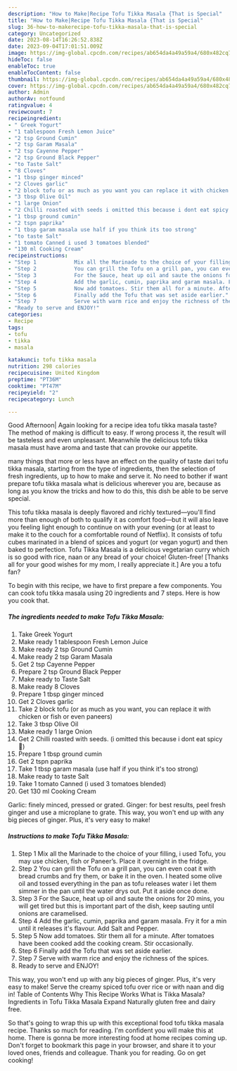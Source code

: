 ```yaml
---
description: "How to Make|Recipe Tofu Tikka Masala {That is Special"
title: "How to Make|Recipe Tofu Tikka Masala {That is Special"
slug: 36-how-to-makerecipe-tofu-tikka-masala-that-is-special
category: Uncategorized
date: 2023-08-14T16:26:52.838Z
date: 2023-09-04T17:01:51.009Z
image: https://img-global.cpcdn.com/recipes/ab654da4a49a59a4/680x482cq70/tofu-tikka-masala-recipe-main-photo.jpg
hideToc: false
enableToc: true
enableTocContent: false
thumbnail: https://img-global.cpcdn.com/recipes/ab654da4a49a59a4/680x482cq70/tofu-tikka-masala-recipe-main-photo.jpg
cover: https://img-global.cpcdn.com/recipes/ab654da4a49a59a4/680x482cq70/tofu-tikka-masala-recipe-main-photo.jpg
author: Admin
authorAv: notfound
ratingvalue: 4
reviewcount: 7
recipeingredient:
- " Greek Yogurt"
- "1 tablespoon Fresh Lemon Juice"
- "2 tsp Ground Cumin"
- "2 tsp Garam Masala"
- "2 tsp Cayenne Pepper"
- "2 tsp Ground Black Pepper"
- "to Taste Salt"
- "8 Cloves"
- "1 tbsp ginger minced"
- "2 Cloves garlic"
- "2 block tofu or as much as you want you can replace it with chicken or fish or even paneers"
- "3 tbsp Olive Oil"
- "1 large Onion"
- "2 Chilli roasted with seeds i omitted this because i dont eat spicy "
- "1 tbsp ground cumin"
- "2 tspn paprika"
- "1 tbsp garam masala use half if you think its too strong"
- "to taste Salt"
- "1 tomato Canned i used 3 tomatoes blended"
- "130 ml Cooking Cream"
recipeinstructions:
- "Step 1            Mix all the Marinade to the choice of your filling, i used Tofu, you may use chicken, fish or Paneer’s. Place it overnight in the fridge."
- "Step 2            You can grill the Tofu on a grill pan, you can even coat it with bread crumbs and fry them, or bake it in the oven. I heated some olive oil and tossed everything in the pan as tofu releases water i let them simmer in the pan until the water drys out. Put it aside once done."
- "Step 3            For the Sauce, heat up oil and saute the onions for 20 mins, you will get tired but this is important part of the dish, keep sauting until onions are caramelised."
- "Step 4            Add the garlic, cumin, paprika and garam masala. Fry it for a min until it releases it&#39;s flavour. Add Salt and Pepper."
- "Step 5            Now add tomatoes. Stir them all for a minute. After tomatoes have been cooked add the cooking cream. Stir occasionally."
- "Step 6            Finally add the Tofu that was set aside earlier."
- "Step 7            Serve with warm rice and enjoy the richness of the spices."
- "Ready to serve and ENJOY!"
categories:
- Recipe
tags:
- tofu
- tikka
- masala

katakunci: tofu tikka masala 
nutrition: 298 calories
recipecuisine: United Kingdom
preptime: "PT36M"
cooktime: "PT47M"
recipeyield: "2"
recipecategory: Lunch

---
```



Good Afternoon| Again looking for a recipe idea tofu tikka masala taste? The method of making is difficult to easy. If wrong process it, the result will be tasteless and even unpleasant. Meanwhile the delicious tofu tikka masala must have aroma and taste that can provoke our appetite.






many things that more or less have an effect on the quality of taste dari tofu tikka masala, starting from the type of ingredients, then the selection of fresh ingredients, up to how to make and serve it. No need to bother if want prepare tofu tikka masala what is delicious wherever you are, because as long as you know the tricks and how to do this, this dish be able to be serve  special.


This tofu tikka masala is deeply flavored and richly textured—you&#39;ll find more than enough of both to qualify it as comfort food—but it will also leave you feeling light enough to continue on with your evening (or at least to make it to the couch for a comfortable round of Netflix). It consists of tofu cubes marinated in a blend of spices and yogurt (or vegan yogurt) and then baked to perfection. Tofu Tikka Masala is a delicious vegetarian curry which is so good with rice, naan or any bread of your choice! Gluten-free! [Thanks all for your good wishes for my mom, I really appreciate it.] Are you a tofu fan?


To begin with this recipe, we have to first prepare a few components. You can cook tofu tikka masala using 20 ingredients and 7 steps. Here is how you cook that.

<!--inarticleads1-->

##### The ingredients needed to make Tofu Tikka Masala:

1. Take  Greek Yogurt
1. Make ready 1 tablespoon Fresh Lemon Juice
1. Make ready 2 tsp Ground Cumin
1. Make ready 2 tsp Garam Masala
1. Get 2 tsp Cayenne Pepper
1. Prepare 2 tsp Ground Black Pepper
1. Make ready to Taste Salt
1. Make ready 8 Cloves
1. Prepare 1 tbsp ginger minced
1. Get 2 Cloves garlic
1. Take 2 block tofu (or as much as you want, you can replace it with chicken or fish or even paneers)
1. Take 3 tbsp Olive Oil
1. Make ready 1 large Onion
1. Get 2 Chilli roasted with seeds. (i omitted this because i dont eat spicy 🥵)
1. Prepare 1 tbsp ground cumin
1. Get 2 tspn paprika
1. Take 1 tbsp garam masala (use half if you think it&#39;s too strong)
1. Make ready to taste Salt
1. Take 1 tomato Canned (i used 3 tomatoes blended)
1. Get 130 ml Cooking Cream


Garlic: finely minced, pressed or grated. Ginger: for best results, peel fresh ginger and use a microplane to grate. This way, you won&#39;t end up with any big pieces of ginger. Plus, it&#39;s very easy to make! 

<!--inarticleads2-->

##### Instructions to make Tofu Tikka Masala:

1. Step 1            Mix all the Marinade to the choice of your filling, i used Tofu, you may use chicken, fish or Paneer’s. Place it overnight in the fridge.
1. Step 2            You can grill the Tofu on a grill pan, you can even coat it with bread crumbs and fry them, or bake it in the oven. I heated some olive oil and tossed everything in the pan as tofu releases water i let them simmer in the pan until the water drys out. Put it aside once done.
1. Step 3            For the Sauce, heat up oil and saute the onions for 20 mins, you will get tired but this is important part of the dish, keep sauting until onions are caramelised.
1. Step 4            Add the garlic, cumin, paprika and garam masala. Fry it for a min until it releases it&#39;s flavour. Add Salt and Pepper.
1. Step 5            Now add tomatoes. Stir them all for a minute. After tomatoes have been cooked add the cooking cream. Stir occasionally.
1. Step 6            Finally add the Tofu that was set aside earlier.
1. Step 7            Serve with warm rice and enjoy the richness of the spices.
1. Ready to serve and ENJOY!

This way, you won&#39;t end up with any big pieces of ginger. Plus, it&#39;s very easy to make! Serve the creamy spiced tofu over rice or with naan and dig in! Table of Contents Why This Recipe Works What is Tikka Masala? Ingredients in Tofu Tikka Masala Expand Naturally gluten free and dairy free. 

So that's going to wrap this up with this exceptional food tofu tikka masala recipe. Thanks so much for reading. I'm confident you will make this at home. There is gonna be more interesting food at home recipes coming up. Don't forget to bookmark this page in your browser, and share it to your loved ones, friends and colleague. Thank you for reading. Go on get cooking!
